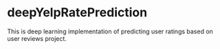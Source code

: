 # deepYelpRatePrediction
This is deep learning implementation of predicting user ratings based on user reviews project.
